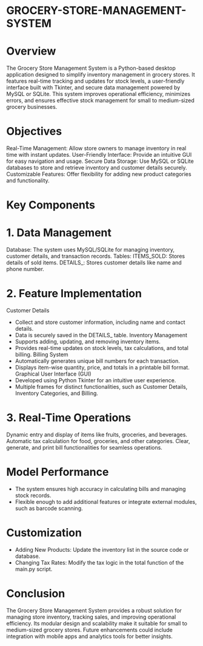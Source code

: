 # GROCERY-STORE-MANAGEMENT-SYSTEM
# Overview
The Grocery Store Management System is a Python-based desktop application designed to simplify inventory management in grocery stores. It features real-time tracking and updates for stock levels, a user-friendly interface built with Tkinter, and secure data management powered by MySQL or SQLite. This system improves operational efficiency, minimizes errors, and ensures effective stock management for small to medium-sized grocery businesses.

# Objectives
Real-Time Management: Allow store owners to manage inventory in real time with instant updates.
User-Friendly Interface: Provide an intuitive GUI for easy navigation and usage.
Secure Data Storage: Use MySQL or SQLite databases to store and retrieve inventory and customer details securely.
Customizable Features: Offer flexibility for adding new product categories and functionality.

# Key Components
# 1. Data Management
Database:
The system uses MySQL/SQLite for managing inventory, customer details, and transaction records.
Tables:
ITEMS_SOLD: Stores details of sold items.
DETAILS_: Stores customer details like name and phone number.
# 2. Feature Implementation
Customer Details
* Collect and store customer information, including name and contact details.
* Data is securely saved in the DETAILS_ table.
Inventory Management
* Supports adding, updating, and removing inventory items.
* Provides real-time updates on stock levels, tax calculations, and total billing.
Billing System
* Automatically generates unique bill numbers for each transaction.
* Displays item-wise quantity, price, and totals in a printable bill format.
Graphical User Interface (GUI)
* Developed using Python Tkinter for an intuitive user experience.
* Multiple frames for distinct functionalities, such as Customer Details, Inventory Categories, and Billing.
# 3. Real-Time Operations
Dynamic entry and display of items like fruits, groceries, and beverages.
Automatic tax calculation for food, groceries, and other categories.
Clear, generate, and print bill functionalities for seamless operations.

# Model Performance
* The system ensures high accuracy in calculating bills and managing stock records.
* Flexible enough to add additional features or integrate external modules, such as barcode scanning.

# Customization
* Adding New Products:
  Update the inventory list in the source code or database.
* Changing Tax Rates:
  Modify the tax logic in the total function of the main.py script.
  
# Conclusion
The Grocery Store Management System provides a robust solution for managing store inventory, tracking sales, and improving operational efficiency. Its modular design and scalability make it suitable for small to medium-sized grocery stores. Future enhancements could include integration with mobile apps and analytics tools for better insights.
